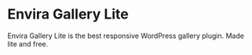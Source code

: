 Envira Gallery Lite
==============

Envira Gallery Lite is the best responsive WordPress gallery plugin. Made lite and free.
